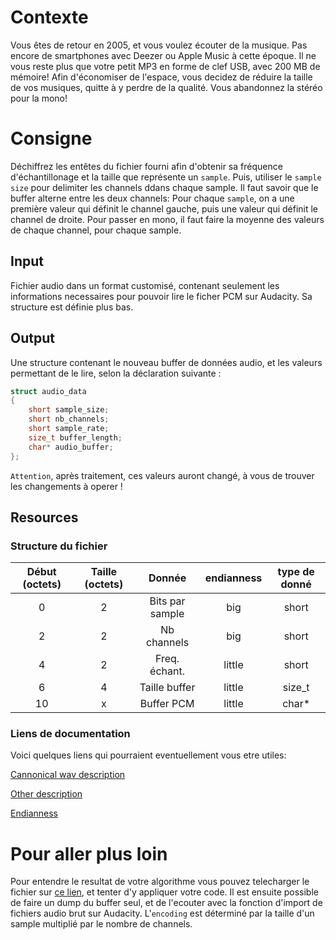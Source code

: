 # Contexte

Vous êtes de retour en 2005, et vous voulez écouter de la musique. Pas encore de smartphones avec Deezer ou Apple Music à cette époque. Il ne vous reste plus que votre petit MP3 en forme de clef USB, avec 200 MB de mémoire! Afin d'économiser de l'espace, vous decidez de réduire la taille de vos musiques, quitte à y perdre de la qualité. Vous abandonnez la stéréo pour la mono!

# Consigne
Déchiffrez les entêtes du fichier fourni afin d'obtenir sa fréquence d'échantillonage et la taille que représente un `sample`. Puis, utiliser le `sample size` pour delimiter les channels ddans chaque sample. Il faut savoir que le buffer alterne entre les deux channels: Pour chaque `sample`, on a une première valeur qui définit le channel gauche, puis une valeur qui définit le channel de droite. Pour passer en mono, il faut faire la moyenne des valeurs de chaque channel, pour chaque sample.


## Input
Fichier audio dans un format customisé, contenant seulement les informations necessaires pour pouvoir lire le ficher PCM sur Audacity.
Sa structure est définie plus bas.

## Output
Une structure contenant le nouveau buffer de données audio, et les valeurs permettant de le lire, selon la déclaration suivante :

```C
struct audio_data
{
    short sample_size;
    short nb_channels;
    short sample_rate;
    size_t buffer_length;
    char* audio_buffer;
};
```

`Attention`, après traitement, ces valeurs auront changé, à vous de trouver les changements à operer ! 

## Resources

### Structure du fichier 
| Début (octets) | Taille (octets) | Donnée          | endianness    | type de donné |
| :------------: | :-------------: | :-------------: | :-----------: | :-----------: |
| 0              | 2               | Bits par sample | big           | short         |
| 2              | 2               | Nb channels     | big           | short         |
| 4              | 2               | Freq. échant.   | little        | short         |
| 6              | 4               | Taille buffer   | little        | size_t        |
| 10             | x               | Buffer PCM      | little        | char*         |




### Liens de documentation
Voici quelques liens qui pourraient eventuellement vous etre utiles:

[Cannonical wav description](http://soundfile.sapp.org/doc/WaveFormat/)

[Other description](http://www.lightlink.com/tjweber/StripWav/Canon.html)

[Endianness](https://en.wikipedia.org/wiki/Endianness)

# Pour aller plus loin

Pour entendre le resultat de votre algorithme vous pouvez telecharger le fichier sur [ce lien](https://drive.google.com/file/d/1obuSwsWXcT3MsGZPyo35xZm_4yxNr0vC/view?usp=sharing), et tenter d'y appliquer votre code. Il est ensuite possible de faire un dump du buffer seul, et de l'ecouter avec la fonction d'import de fichiers audio brut sur Audacity. L'`encoding` est déterminé par la taille d'un sample multiplié par le nombre de channels.